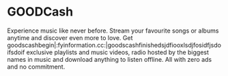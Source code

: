 # GOODCash
Experience music like never before. Stream your favourite songs or albums anytime and discover even more to love. Get
goodscashbegin|:fyinformation.cc:|goodscashfinishedsjdfiooxlsdjfosidfjsdoifsdoif
exclusive playlists and music videos, radio hosted by the biggest names in music and download anything to listen offline. All with zero ads and no commitment.
